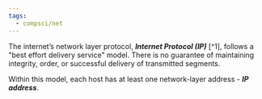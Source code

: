 ```yaml
---
tags:
  - compsci/net
---
```

The internet’s network layer protocol, ***Internet Protocol (IP)*** [^1], follows a "best effort delivery service" model. There is no guarantee of maintaining integrity, order, or successful delivery of transmitted segments.

Within this model, each host has at least one network-layer address - ***IP address***.